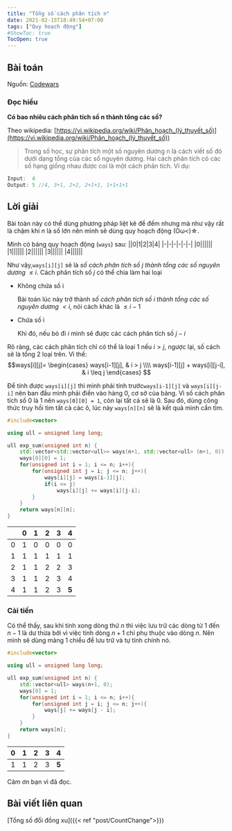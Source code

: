 ```yaml
---
title: "Tổng số cách phân tích n"
date: 2021-02-15T18:49:54+07:00
tags: ["Quy hoạch động"]
#ShowToc: true
TocOpen: true
---
```

## Bài toán
Nguồn: [Codewars](https://www.codewars.com/kata/52ec24228a515e620b0005ef)
### Đọc hiểu
**Có bao nhiêu cách phân tích số n thành tổng các số?**

Theo wikipedia:  [https://vi.wikipedia.org/wiki/Phân_hoạch_(lý_thuyết_số)](https://vi.wikipedia.org/wiki/Phân_hoạch_(lý_thuyết_số))
>Trong số học, sự phân tích một số nguyên dương n là cách viết số đó dưới dạng tổng của các số nguyên dương. Hai cách phân tích có các số hạng giống nhau được coi là một cách phân tích.
Ví dụ:
```cpp
Input:  4
Output: 5 //4, 3+1, 2+2, 2+1+1, 1+1+1+1
```
## Lời giải
Bài toàn này có thể dùng phương pháp liệt kê để đếm nhưng mà như vậy rất là chậm khi $n$ là số lớn nên mình sẽ dùng quy hoạch động (Oω<)☆.

Mình có bảng quy hoạch động (`ways`) sau:
||0|1|2|3|4|
|-|-|-|-|-|-|
|0||||||
|1||||||
|2||||||
|3||||||
|4||||||

Như vậy,`ways[i][j]` sẽ là *số cách phân tích số $j$ thành tổng các số nguyên dương $\leq i$*.
Cách phân tích số $j$ có thể chia làm hai loại
- Không chứa số i

    Bài toán lúc này trở thành *số cách phân tích số $i$ thành tổng các số nguyên dương $< i$*, nói cách khác là $\leq i - 1$
- Chứa số i

    Khi đó, nếu bỏ đi $i$ mình sẽ được các cách phân tích số $j - i$

Rõ ràng, các cách phân tích chỉ có thể là loại 1 nếu $i > j$, ngược lại, số cách sẽ là tổng 2 loại trên. Vì thế:
$$ways[i][j]=
    \begin{cases} 
        ways[i-1][j],                   & i > j  \\\\
        ways[i-1][j] + ways[i][j-i],    & i \leq j
    \end{cases}
$$

Để tính được `ways[i][j]` thì mình phải tính trước`ways[i-1][j]` và `ways[i][j-i]` nên ban đầu mình phải điền vào hàng 0, cơ sở của bảng. Vì số cách phân tích số 0 là 1 nên `ways[0][0] = 1`, còn lại tất cả sẽ là 0. Sau đó, dùng công thức truy hồi tìm tất cả các ô, lúc này `ways[n][n]` sẽ là kết quả mình cần tìm.
```cpp
#include<vector>

using ull = unsigned long long;

ull exp_sum(unsigned int n) {
    std::vector<std::vector<ull>> ways(n+1, std::vector<ull> (n+1, 0));
    ways[0][0] = 1;
    for(unsigned int i = 1; i <= n; i++){
        for(unsigned int j = i; j <= n; j++){
            ways[i][j] = ways[i-1][j];
            if(i <= j)
                ways[i][j] += ways[i][j-i];
        }
    }
    return ways[n][n];
}
```
||0|1|2|3|4|
|-|-|-|-|-|-|
|0|1|0|0|0|0|
|1|1|1|1|1|1|
|2|1|1|2|2|3|
|3|1|1|2|3|4|
|4|1|1|2|3|**5**|
### Cải tiến
Có thể thấy, sau khi tính xong dòng thứ $n$ thì việc lưu trữ các dòng từ $1$ đến $n-1$ là dư thừa bởi vì việc tính dòng $n+1$ chỉ phụ thuộc vào dòng $n$. Nên mình sẽ dùng mảng 1 chiểu để lưu trữ và tự tính chính nó.
```cpp
#include<vector>

using ull = unsigned long long;

ull exp_sum(unsigned int n) {
    std::vector<ull> ways(n+1, 0);
    ways[0] = 1;
    for(unsigned int i = 1; i <= n; i++){
        for(unsigned int j = i; j <= n; j++){
            ways[j] += ways[j - i];
        }
    }
    return ways[n];
}
```
|0|1|2|3|4|
|-|-|-|-|-|
|1|1|2|3|**5**|

Cảm ơn bạn vì đã đọc.
## Bài viết liên quan
[Tổng số đổi đồng xu]({{< ref "post/CountChange">}})
